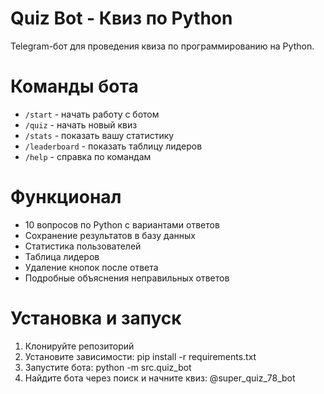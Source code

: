 # Quiz Bot - Квиз по Python

Telegram-бот для проведения квиза по программированию на Python.

# Команды бота

- `/start` - начать работу с ботом
- `/quiz` - начать новый квиз
- `/stats` - показать вашу статистику
- `/leaderboard` - показать таблицу лидеров
- `/help` - справка по командам

# Функционал

- 10 вопросов по Python с вариантами ответов
- Сохранение результатов в базу данных
- Статистика пользователей
- Таблица лидеров
- Удаление кнопок после ответа
- Подробные объяснения неправильных ответов

# Установка и запуск

1. Клонируйте репозиторий
2. Установите зависимости:
   pip install -r requirements.txt
3. Запустите бота:
   python -m src.quiz_bot
4. Найдите бота через поиск и начните квиз: @super_quiz_78_bot